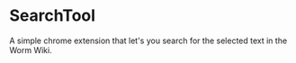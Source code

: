 # SearchTool
A simple chrome extension that let's you search for the selected text in the Worm Wiki.
